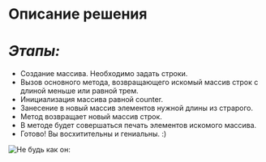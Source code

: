 ﻿
**Описание решения**
====================

_**Этапы:**_
============

* Создание массива. Необходимо задать строки.
* Вызов основного метода, возвращающего искомый массив строк с длиной меньше или равной трем.
* Инициализация массива равной counter.
* Занесение в новый массив элементов нужной длины из страрого. 
* Метод возвращает новый массив строк. 
* В методе будет совершаться печать элементов искомого массива. 
* Готово! Вы восхитительны и гениальны. :) 

![Не будь как он:](C:\Users\79507\Desktop\Test\Control\Control\21395428917.jpg)